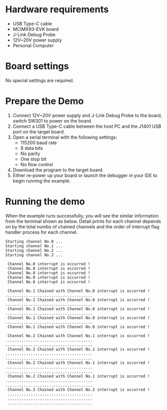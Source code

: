 Hardware requirements
=====================
- USB Type-C cable
- MCIMX93-EVK board
- J-Link Debug Probe
- 12V~20V power supply
- Personal Computer

Board settings
============
No special settings are required.


Prepare the Demo
===============
1.  Connect 12V~20V power supply and J-Link Debug Probe to the board, switch SW301 to power on the board.
2.  Connect a USB Type-C cable between the host PC and the J1401 USB port on the target board.
3.  Open a serial terminal with the following settings:
    - 115200 baud rate
    - 8 data bits
    - No parity
    - One stop bit
    - No flow control
4.  Download the program to the target board.
5.  Either re-power up your board or launch the debugger in your IDE to begin running the example.

Running the demo
================
When the example runs successfully, you will see the similar information from the terminal shown as below.
Detail prints for each channel depends on by the total numbs of chained channels and the order of 
interrupt flag handler process for each channel. 

~~~~~~~~~~~~~~~~~~~~~
Starting channel No.0 ...
Starting channel No.1 ...
Starting channel No.2 ...
Starting channel No.3 ...

 Channel No.0 interrupt is occurred !
 Channel No.0 interrupt is occurred !
 Channel No.0 interrupt is occurred !
 Channel No.0 interrupt is occurred !
 Channel No.0 interrupt is occurred !

 Channel No.1 Chained with Channel No.0 interrupt is occurred !
......................................
 Channel No.1 Chained with Channel No.0 interrupt is occurred !
......................................
 Channel No.1 Chained with Channel No.0 interrupt is occurred !
......................................
 Channel No.1 Chained with Channel No.0 interrupt is occurred !
......................................
 Channel No.1 Chained with Channel No.0 interrupt is occurred !

 Channel No.2 Chained with Channel No.1 interrupt is occurred !
......................................
......................................
 Channel No.2 Chained with Channel No.1 interrupt is occurred !
......................................
......................................
 Channel No.2 Chained with Channel No.1 interrupt is occurred !
......................................
......................................
 Channel No.2 Chained with Channel No.1 interrupt is occurred !
......................................
......................................
 Channel No.3 Chained with Channel No.2 interrupt is occurred !
 .....................................
 .....................................
 .....................................

~~~~~~~~~~~~~~~~~~~~~
